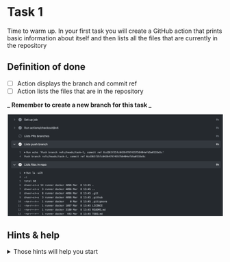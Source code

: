 # Task 1

Time to warm up. In your first task you will create a GitHub action that prints basic information about itself and then lists all the files that are currently in the repository

## Definition of done

- [ ] Action displays the branch and commit ref
- [ ] Action lists the files that are in the repository

**_ Remember to create a new branch for this task _**

![Job 1 result](../img/job1-push.png)

## Hints & help

<details>
<summary> Those hints will help you start</summary>

- [Quickstart](https://docs.github.com/en/actions/quickstart)
- GitHub action template in [templates](../templates) folder
- Use `push` event trigger - [other events](https://docs.github.com/en/actions/using-workflows/events-that-trigger-workflows)
- Use linux os - [operating systems](https://docs.github.com/en/actions/using-github-hosted-runners/about-github-hosted-runners/about-github-hosted-runners#standard-github-hosted-runners-for-public-repositories)
- Before listing files, first checkout the code `actions/checkout@v4`

If you want to learn and experiment more, you can use the following resources:

- [Action workflow syntax](https://docs.github.com/en/actions/learn-github-actions/understanding-github-actions#create-an-example-workflow) - detail explanation of each of the fields in the workflow file
- [Github context](https://docs.github.com/en/actions/learn-github-actions/contexts#github-context) - provides information about the GitHub job and event as variables
- [ENV variables provided by GitHub](https://docs.github.com/en/actions/learn-github-actions/variables#default-environment-variables)
- [Understanding GitHub Actions](https://docs.github.com/en/actions/learn-github-actions/understanding-github-actions)

Here is an example solution for this task:

- [PR with ready solution](https://github.com/Ubax/github-actions-kata/pull/1)
</details>
